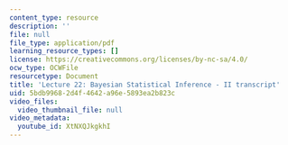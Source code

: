 ```yaml
---
content_type: resource
description: ''
file: null
file_type: application/pdf
learning_resource_types: []
license: https://creativecommons.org/licenses/by-nc-sa/4.0/
ocw_type: OCWFile
resourcetype: Document
title: 'Lecture 22: Bayesian Statistical Inference - II transcript'
uid: 5bdb9968-2d4f-4642-a96e-5893ea2b823c
video_files:
  video_thumbnail_file: null
video_metadata:
  youtube_id: XtNXQJkgkhI
---
```

